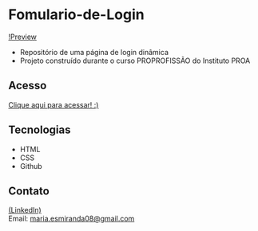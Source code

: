 # Fomulario-de-Login
[!Preview](https://github.com/MaduSales/Fomulario-de-Login/assets/166547195/81716a16-3751-4424-b609-2eb86b3da29e)

- Repositório de uma página de login dinâmica
- Projeto construído durante o curso PROPROFISSÃO do Instituto PROA

## Acesso
 [Clique aqui para acessar! :)](https://madusales.github.io/Login-Form/)

## Tecnologias

- HTML
- CSS
- Github

## Contato
[(LinkedIn)](www.linkedin.com/in/maria-eduarda-de-sales-78a04221b)
<br>
Email: maria.esmiranda08@gmail.com


